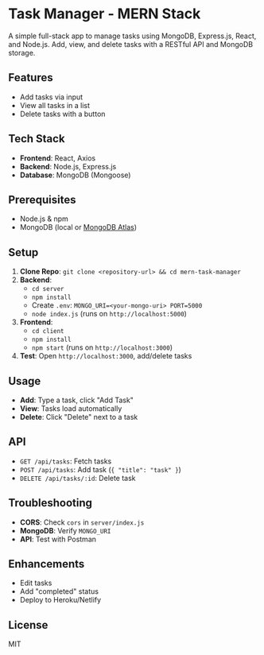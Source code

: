 # Task Manager - MERN Stack

A simple full-stack app to manage tasks using MongoDB, Express.js, React, and Node.js. Add, view, and delete tasks with a RESTful API and MongoDB storage.

## Features
- Add tasks via input
- View all tasks in a list
- Delete tasks with a button

## Tech Stack
- **Frontend**: React, Axios
- **Backend**: Node.js, Express.js
- **Database**: MongoDB (Mongoose)

## Prerequisites
- Node.js & npm
- MongoDB (local or [MongoDB Atlas](https://www.mongodb.com/cloud/atlas))

## Setup
1. **Clone Repo**: `git clone <repository-url> && cd mern-task-manager`
2. **Backend**:
   - `cd server`
   - `npm install`
   - Create `.env`: `MONGO_URI=<your-mongo-uri> PORT=5000`
   - `node index.js` (runs on `http://localhost:5000`)
3. **Frontend**:
   - `cd client`
   - `npm install`
   - `npm start` (runs on `http://localhost:3000`)
4. **Test**: Open `http://localhost:3000`, add/delete tasks

## Usage
- **Add**: Type a task, click "Add Task"
- **View**: Tasks load automatically
- **Delete**: Click "Delete" next to a task

## API
- `GET /api/tasks`: Fetch tasks
- `POST /api/tasks`: Add task (`{ "title": "task" }`)
- `DELETE /api/tasks/:id`: Delete task

## Troubleshooting
- **CORS**: Check `cors` in `server/index.js`
- **MongoDB**: Verify `MONGO_URI`
- **API**: Test with Postman

## Enhancements
- Edit tasks
- Add "completed" status
- Deploy to Heroku/Netlify

## License
MIT

